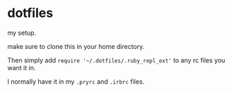 # dotfiles
my setup.

make sure to clone this in your home directory.

Then simply add `require '~/.dotfiles/.ruby_repl_ext'` to any rc files you want it in.

I normally have it in my `.pryrc` and `.irbrc` files.
